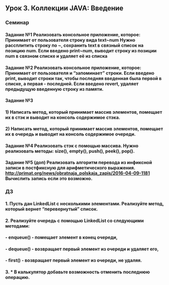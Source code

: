 ## Урок 3. Коллекции JAVA: Введение
### Семинар
#### Задание №1 Реализовать консольное приложение, которое: Принимает от пользователя строку вида text~num Нужно рассплитить строку по ~, сохранить text в связный список на позицию num. Если введено print~num, выводит строку из позиции num в связном списке и удаляет её из списка

#### Задание №2 Реализовать консольное приложение, которое: Принимает от пользователя и “запоминает” строки. Если введено print, выводит строки так, чтобы последняя введенная была первой в списке, а первая - последней. Если введено revert, удаляет предыдущую введенную строку из памяти.

#### Задание №3 
#### 1) Написать метод, который принимает массив элементов, помещает их в стэк и выводит на консоль содержимое стэка.
#### 2) Написать метод, который принимает массив элементов, помещает их в очередь и выводит на консоль содержимое очереди. 

#### Задание №4 Реализовать стэк с помощью массива. Нужно реализовать методы: size(), empty(), push(), peek(), pop(). 

#### Задание №5 (доп) Реализовать алгоритм перевода из инфиксной записи в постфиксную для арифметического выражения. http://primat.org/news/obratnaja_polskaja_zapis/2016-04-09-1181 Вычислить запись если это возможно.
 
### ДЗ

#### 1. Пусть дан LinkedList с несколькими элементами. Реализуйте метод, который вернет “перевернутый” список.
#### 2. Реализуйте очередь с помощью LinkedList со следующими методами:
#### - enqueue() - помещает элемент в конец очереди, 
#### - dequeue() - возвращает первый элемент из очереди и удаляет его, 
#### - first() - возвращает первый элемент из очереди, не удаляя.
#### 3. * В калькулятор добавьте возможность отменить последнюю операцию.
